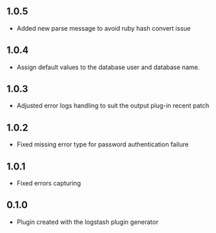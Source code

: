 ## 1.0.5
  - Added new parse message to avoid ruby hash convert issue
## 1.0.4
  - Assign default values to the database user and database name.
## 1.0.3
  - Adjusted error logs handling to suit the output plug-in recent patch
## 1.0.2
  - Fixed missing error type for password authentication failure
## 1.0.1
  - Fixed errors capturing
## 0.1.0
  - Plugin created with the logstash plugin generator
